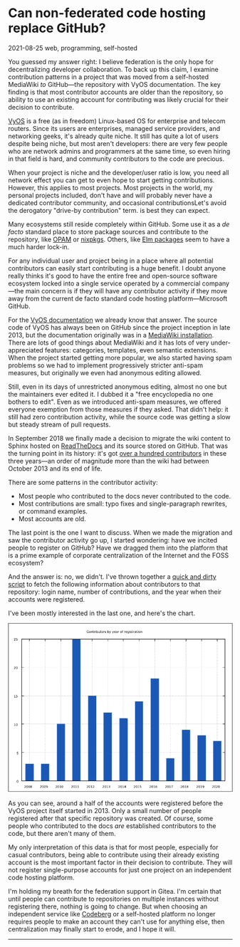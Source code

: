 <h1 id="post-title">Can non-federated code hosting replace GitHub?</h1>

<time id="last-modified">2021-08-25</time>
<tags>web, programming, self-hosted</tags>

<p id="summary">
You guessed my answer right: I believe federation is the only hope for decentralizing developer collaboration.
To back up this claim, I examine contribution patterns in a project that was moved
from a self-hosted MediaWiki <em>to</em> GitHub—the repository with VyOS documentation. The key finding is that most contributor
accounts are older than the repository, so ability to use an existing account for contributing was likely crucial
for their decision to contribute.
</p>

[VyOS](https://vyos.net) is a free (as in freedom) Linux-based OS for enterprise and telecom routers.
Since its users are enterprises, managed service providers, and networking geeks, it's already quite niche.
It still has quite a lot of users despite being niche, but most aren't developers: there are very few people who
are network admins and programmers at the same time, so even hiring in that field is hard, and community contributors
to the code are precious.

When your project is niche and the developer/user ratio is low, you need all network effect you can get to even
hope to start getting contributions. However, this applies to most projects. Most projects in the world,
my personal projects included, don't have and will probably never have a dedicated contributor community,
and occasional contributions<fn id="drive-by">Let's avoid the derogatory "drive-by contribution" term.</fn>
is best they can expect.

Many ecosystems still reside completely within GitHub. Some use it as a _de facto_ standard place to store package sources
and contribute to the repository, like [OPAM](https://opam.ocaml.org) or [nixpkgs](https://github.com/NixOS/nixpkgs).
Others, like [Elm packages](https://package.elm-lang.org/) seem to have a much harder lock-in.

For any individual user and project being in a place where all potential contributors can easily start contributing
is a huge benefit. I doubt anyone really thinks it's good to have the entire free and open-source software ecosystem
locked into a single service operated by a commercial company—the main concern is if they will have any contributor
activity if they move away from the current de facto standard code hosting platform—Microsoft GitHub.

For the [VyOS documentation](docs.vyos.io) we already know that answer. The source code of VyOS has always been on GitHub
since the project inception in late 2013, but the documentation originally was in a
[MediaWiki installation](https://web.archive.org/web/20180918193608/https://wiki.vyos.net/wiki/Main_Page).
There are lots of good things about MediaWiki and it has lots of very under-appreciated features: categories,
templates, even semantic extensions. When the project started getting more popular, we also started having spam problems
so we had to implement progressively stricter anti-spam measures, but originally we even had anonymous editing allowed.

Still, even in its days of unrestricted anonymous editing, almost no one but the maintainers ever edited it.
I dubbed it a "free encyclopedia no one bothers to edit". Even as we introduced anti-spam measures, we offered everyone
exemption from those measures if they asked. That didn't help: it still had zero contribution activity, while the source code
was getting a slow but steady stream of pull requests.

In September 2018 we finally made a decision to migrate the wiki content to Sphinx hosted on [ReadTheDocs](https://readthedocs.io)
and its source stored on GitHub.
That was the turning point in its history: it's got [over a hundred contributors](https://github.com/vyos/vyos-documentation/graphs/contributors)
in these three years—an order of magnitude more than the wiki had between October 2013 and its end of life.

There are some patterns in the contributor activity:

* Most people who contributed to the docs never contributed to the code.
* Most contributions are small: typo fixes and single-paragraph rewrites, or command examples.
* Most accounts are old.

The last point is the one I want to discuss. When we made the migration and saw the contributor activity go up, I started wondering:
have we incited people to register on GitHub? Have we dragged them into the platform that is a prime example of corporate centralization
of the Internet and the FOSS ecosystem?

And the answer is: no, we didn't. I've thrown together a [quick and dirty script](https://github.com/dmbaturin/scripts/blob/master/github-contributor-stats.py)
to fetch the following information about contributors to that repository: login name, number of contributions, and the year when their accounts were registered.

I've been mostly interested in the last one, and here's the chart.

<img src="contributors_by_year.png">

As you can see, around a half of the accounts were registered before the VyOS project itself started in 2013. Only a small number of people registered after that specific
repository was created. Of course, some people who contributed to the docs _are_ established contributors to the code, but there aren't many of them.

My only interpretation of this data is that for most people, especially for casual contributors, being able to contribute using their already existing
account is the most important factor in their decision to contribute. They will not register single-purpose accounts for just one project
on an independent code hosting platform.

I'm holding my breath for the federation support in Gitea. I'm certain that until people can contribute to repositories on multiple instances
without registering there, nothing is going to change. But when choosing an independent service like [Codeberg](https://codeberg.org)
or a self-hosted platform no longer requires people to make an account they can't use for anything else, then centralization may finally start to erode, and I hope it will.

<hr>
<div id="footnotes"> </div>
